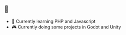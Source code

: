 ## 👋

* 🌱 Currently learning PHP and Javascript
* 🎮 Currently doing some projects in Godot and Unity
